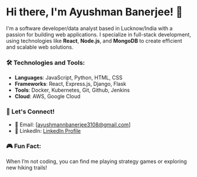 # Hi there, I'm Ayushman Banerjee! 👋

I'm a software developer/data analyst based in Lucknow/India with a passion for building web applications. I specialize in full-stack development, using technologies like **React**, **Node.js**, and **MongoDB** to create efficient and scalable web solutions.

### 🛠️ Technologies and Tools:
- **Languages**: JavaScript, Python, HTML, CSS
- **Frameworks**: React, Express.js, Django, Flask
- **Tools**: Docker, Kubernetes, Git, Github, Jenkins
- **Cloud**: AWS, Google Cloud

### 💬 Let's Connect!
- 📧 Email: [ayushmannbanerjee3108@gmail.com]
- 🔗 LinkedIn: [LinkedIn Profile](www.linkedin.com/in/ayushman-banerjee-11742437b)

### 🎮 Fun Fact:
When I’m not coding, you can find me playing strategy games or exploring new hiking trails!
